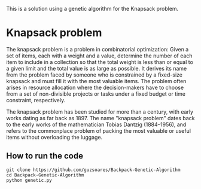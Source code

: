 This is a solution using a genetic algorithm for the Knapsack problem.

# Knapsack problem

The knapsack problem is a problem in combinatorial optimization:
Given a set of items, each with a weight and a value, determine the number of each item to include in a collection so that the total weight is less than
or equal to a given limit and the total value is as large as possible. It derives its name from the problem faced by someone who is constrained by a fixed-size
knapsack and must fill it with the most valuable items. The problem often arises in resource allocation where the decision-makers have to choose from a set of 
non-divisible projects or tasks under a fixed budget or time constraint, respectively.

The knapsack problem has been studied for more than a century, with early works dating as far back as 1897. The name "knapsack problem" dates back to the early works 
of the mathematician Tobias Dantzig (1884–1956), and refers to the commonplace problem of packing the most valuable or useful items without overloading the luggage.

## How to run the code

```
git clone https://github.com/guzsoares/Backpack-Genetic-Algorithm
cd Backpack-Genetic-Algorithm
python genetic.py
```
